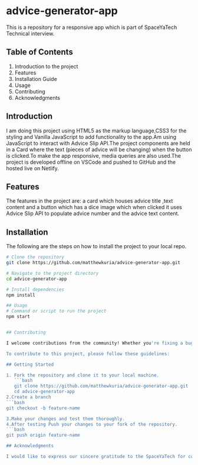 # advice-generator-app
This is a repository for a responsive app which is part of SpaceYaTech Technical interview.

## Table of Contents

1. Introduction to the project
2. Features
3. Installation Guide
4. Usage
5. Contributing
6. Acknowledgments

## Introduction

I am doing this project using HTML5 as the markup language,CSS3 for the styling and Vanilla JavaScript to add functionality to the app.Am using  JavaScript to interact with  Advice
Slip API.The project components are held in a Card where the text (pieces of advice will be changing) when the button is clicked.To make the app responsive, media queries are also used.The project is developed offline on VSCode and pushed to GitHub and the hosted live on Netlify.

## Features

The features in the project are: a card which houses advice title ,text content and a button which has a dice image which when clicked it uses Advice Slip API to populate advice number and the advice text content.

## Installation

The following are the steps on how to install the project to your local repo.

```bash
# Clone the repository
git clone https://github.com/matthewkuria/advice-generator-app.git

# Navigate to the project directory
cd advice-generator-app

# Install dependencies
npm install

## Usage
# Command or script to run the project
npm start


## Contributing

I welcome contributions from the community! Whether you're fixing a bug, adding a new feature, or improving documentation, I appreciate your help.

To contribute to this project, please follow these guidelines:

## Getting Started

1. Fork the repository and clone it to your local machine.
   ```bash
   git clone https://github.com/matthewkuria/advice-generator-app.git
   cd advice-generator-app
2.Create a branch
```bash
git checkout -b feature-name

3.Make your changes and test them thoroughly.
4.After testing Push your changes to your fork of the repository.
```bash
git push origin feature-name

## Acknowledgments

I would like to express our sincere gratitude to the SpaceYaTech for coming up and issuing this challenge as part of the technical interview:





